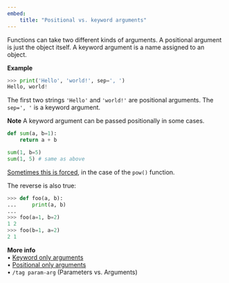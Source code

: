 ```yaml
---
embed:
    title: "Positional vs. keyword arguments"
---
```

Functions can take two different kinds of arguments. A positional argument is just the object itself. A keyword argument is a name assigned to an object.

**Example**
```py
>>> print('Hello', 'world!', sep=', ')
Hello, world!
```
The first two strings `'Hello'` and `'world!'` are positional arguments.
The `sep=', '` is a keyword argument.

**Note**
A keyword argument can be passed positionally in some cases.
```py
def sum(a, b=1):
    return a + b

sum(1, b=5)
sum(1, 5) # same as above
```
[Sometimes this is forced](https://peps.python.org/pep-0570/#history-of-positional-only-parameter-semantics-in-python), in the case of the `pow()` function.

The reverse is also true:
```py
>>> def foo(a, b):
...     print(a, b)
...
>>> foo(a=1, b=2)
1 2
>>> foo(b=1, a=2)
2 1
```

**More info**  
• [Keyword only arguments](https://peps.python.org/pep-3102/)  
• [Positional only arguments](https://peps.python.org/pep-0570/)  
• `/tag param-arg` (Parameters vs. Arguments)  
